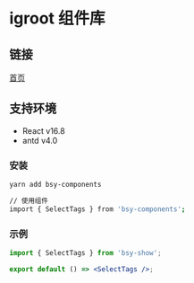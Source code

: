 # igroot 组件库

## 链接

[首页](http://fe.baishancloud.com/components/)

## 支持环境

- React v16.8
- antd v4.0

### 安装

```bash
yarn add bsy-components

// 使用组件
import { SelectTags } from 'bsy-components';
```

### 示例

```jsx harmony
import { SelectTags } from 'bsy-show';

export default () => <SelectTags />;
```
